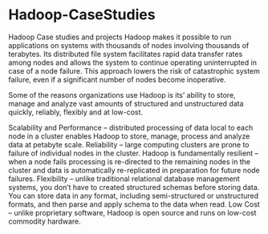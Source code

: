 # Hadoop-CaseStudies
Hadoop Case studies and projects 
Hadoop makes it possible to run applications on systems with thousands of nodes involving thousands of terabytes. Its distributed file system facilitates rapid data transfer rates among nodes and allows the system to continue operating uninterrupted in case of a node failure. This approach lowers the risk of catastrophic system failure, even if a significant number of nodes become inoperative.

Some of the reasons organizations use Hadoop is its’ ability to store, manage and analyze vast amounts of structured and unstructured data quickly, reliably, flexibly and at low-cost.

Scalability and Performance – distributed processing of data local to each node in a cluster enables Hadoop to store, manage, process and analyze data at petabyte scale.
Reliability – large computing clusters are prone to failure of individual nodes in the cluster. Hadoop is fundamentally resilient – when a node fails processing is re-directed to the remaining nodes in the cluster and data is automatically re-replicated in preparation for future node failures.
Flexibility – unlike traditional relational database management systems, you don’t have to created structured schemas before storing data. You can store data in any format, including semi-structured or unstructured formats, and then parse and apply schema to the data when read.
Low Cost – unlike proprietary software, Hadoop is open source and runs on low-cost commodity hardware.
